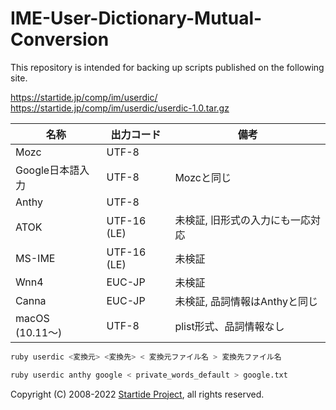# IME-User-Dictionary-Mutual-Conversion


This repository is intended for backing up scripts published on the following site.

https://startide.jp/comp/im/userdic/  
https://startide.jp/comp/im/userdic/userdic-1.0.tar.gz  

名称|出力コード|備考
---|---|---
Mozc|UTF-8|
Google日本語入力|UTF-8|Mozcと同じ
Anthy|UTF-8|
ATOK|UTF-16 (LE)|未検証, 旧形式の入力にも一応対応
MS-IME|UTF-16 (LE)|未検証
Wnn4|EUC-JP|未検証
Canna|EUC-JP|未検証, 品詞情報はAnthyと同じ
macOS (10.11〜)|UTF-8|plist形式、品詞情報なし

```sh
ruby userdic <変換元> <変換先> < 変換元ファイル名 > 変換先ファイル名
```

```sh
ruby userdic anthy google < private_words_default > google.txt
```

Copyright (C) 2008-2022 [Startide Project](https://startide.jp/), all rights reserved. 
